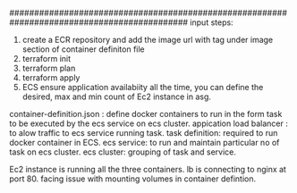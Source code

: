############################################################################################
input steps:
1. create a ECR repository and add the image url with tag under image section of container definiton file
2. terraform init
3. terraform plan
4. terraform apply
5. ECS ensure application availabiity all the time, you can define the desired, max and min count of Ec2 instance in asg.

container-definition.json : define docker containers to run in the form task to be executed by the ecs service on ecs cluster.
appication load balancer : to alow traffic to ecs service running task.
task definition: required to run docker container in ECS.
ecs service: to run and maintain particular no of task on ecs cluster.
ecs cluster: grouping of task and service.

Ec2 instance is running all the three containers. lb is connecting to nginx at port 80.
facing issue with mounting volumes in container defintion.

